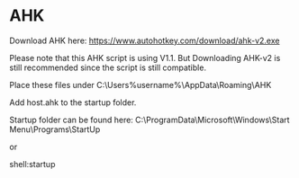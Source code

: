 # AHK

Download AHK here: https://www.autohotkey.com/download/ahk-v2.exe

Please note that this AHK script is using V1.1. But Downloading AHK-v2 is still recommended since the script is still compatible.

Place these files under C:\Users\%username%\AppData\Roaming\AHK

Add host.ahk to the startup folder.

Startup folder can be found here: C:\ProgramData\Microsoft\Windows\Start Menu\Programs\StartUp

or

shell:startup
